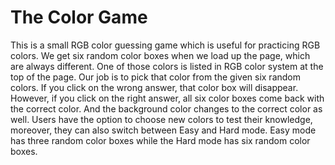 # The Color Game

This is a small RGB color guessing game which is useful for practicing RGB colors. We get six random color boxes when we load up the page, which are always different. One of those colors is listed in RGB color system at the top of the page. Our job is to pick that color from the given six random colors. If you click on the wrong answer, that color box will disappear. However, if you click on the right answer, all six color boxes come back with the correct color. And the background color changes to the correct color as well.
Users have the option to choose new colors to test their knowledge, moreover, they can also  switch between Easy and Hard mode. Easy mode has three random color boxes while the Hard mode has six random color boxes.    
